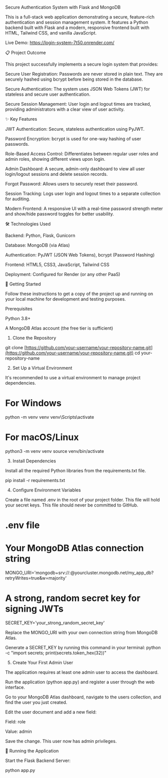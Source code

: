 Secure Authentication System with Flask and MongoDB

This is a full-stack web application demonstrating a secure, feature-rich authentication and session management system. It features a Python backend built with Flask and a modern, responsive frontend built with HTML, Tailwind CSS, and vanilla JavaScript.

Live Demo: https://login-system-7t50.onrender.com/

📋 Project Outcome

This project successfully implements a secure login system that provides:

Secure User Registration: Passwords are never stored in plain text. They are securely hashed using bcrypt before being stored in the database.

Secure Authentication: The system uses JSON Web Tokens (JWT) for stateless and secure user authentication.

Secure Session Management: User login and logout times are tracked, providing administrators with a clear view of user activity.

✨ Key Features

JWT Authentication: Secure, stateless authentication using PyJWT.

Password Encryption: bcrypt is used for one-way hashing of user passwords.

Role-Based Access Control: Differentiates between regular user roles and admin roles, showing different views upon login.

Admin Dashboard: A secure, admin-only dashboard to view all user login/logout sessions and delete session records.

Forgot Password: Allows users to securely reset their password.

Session Tracking: Logs user login and logout times to a separate collection for auditing.

Modern Frontend: A responsive UI with a real-time password strength meter and show/hide password toggles for better usability.

🛠️ Technologies Used

Backend: Python, Flask, Gunicorn

Database: MongoDB (via Atlas)

Authentication: PyJWT (JSON Web Tokens), bcrypt (Password Hashing)

Frontend: HTML5, CSS3, JavaScript, Tailwind CSS

Deployment: Configured for Render (or any other PaaS)

🚀 Getting Started

Follow these instructions to get a copy of the project up and running on your local machine for development and testing purposes.

Prerequisites

Python 3.8+

A MongoDB Atlas account (the free tier is sufficient)

1. Clone the Repository

git clone [https://github.com/your-username/your-repository-name.git](https://github.com/your-username/your-repository-name.git)
cd your-repository-name


2. Set Up a Virtual Environment

It's recommended to use a virtual environment to manage project dependencies.

# For Windows
python -m venv venv
venv\Scripts\activate

# For macOS/Linux
python3 -m venv venv
source venv/bin/activate


3. Install Dependencies

Install all the required Python libraries from the requirements.txt file.

pip install -r requirements.txt


4. Configure Environment Variables

Create a file named .env in the root of your project folder. This file will hold your secret keys. This file should never be committed to GitHub.

# .env file

# Your MongoDB Atlas connection string
MONGO_URI='mongodb+srv://<username>:<password>@yourcluster.mongodb.net/my_app_db?retryWrites=true&w=majority'

# A strong, random secret key for signing JWTs
SECRET_KEY='your_strong_random_secret_key'


Replace the MONGO_URI with your own connection string from MongoDB Atlas.

Generate a SECRET_KEY by running this command in your terminal: python -c "import secrets; print(secrets.token_hex(32))"

5. Create Your First Admin User

The application requires at least one admin user to access the dashboard.

Run the application (python app.py) and register a user through the web interface.

Go to your MongoDB Atlas dashboard, navigate to the users collection, and find the user you just created.

Edit the user document and add a new field:

Field: role

Value: admin

Save the change. This user now has admin privileges.

🏃 Running the Application

Start the Flask Backend Server:

python app.py
